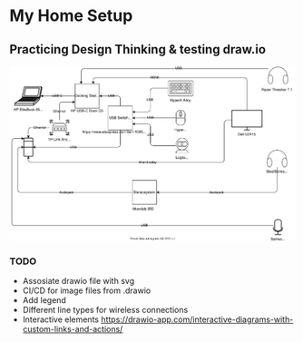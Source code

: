 # My Home Setup

## Practicing Design Thinking & testing draw.io

![My Home Setup Diagramn](home-setup.svg)

### TODO

* Assosiate drawio file with svg
* CI/CD for image files from .drawio
* Add legend
* Different line types for wireless connections
* Interactive elements <https://drawio-app.com/interactive-diagrams-with-custom-links-and-actions/>
